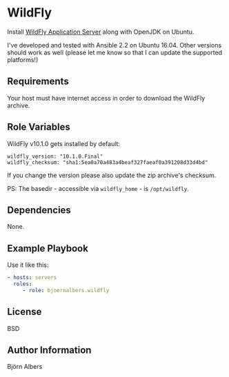 WildFly
=======

Install [WildFly Application Server](http://wildfly.org) along with OpenJDK on
Ubuntu.

I've developed and tested with Ansible 2.2 on Ubuntu 16.04.
Other versions should work as well (please let me know so that I can update the
supported platforms!)

Requirements
------------

Your host must have internet access in order to download the WildFly archive.

Role Variables
--------------

WildFly v10.1.0 gets installed by default:

    wildfly_version: "10.1.0.Final"
    wildfly_checksum: "sha1:5ea0a70a483a4beaf327faeaf0a391208d33d4bd"

If you change the version please also update the zip archive's checksum.

PS: The basedir - accessible via `wildfly_home` - is `/opt/wildfly`.

Dependencies
------------

None.

Example Playbook
----------------

Use it like this:

```yaml
- hosts: servers
  roles:
     - role: bjoernalbers.wildfly
```

License
-------

BSD

Author Information
------------------

Björn Albers
